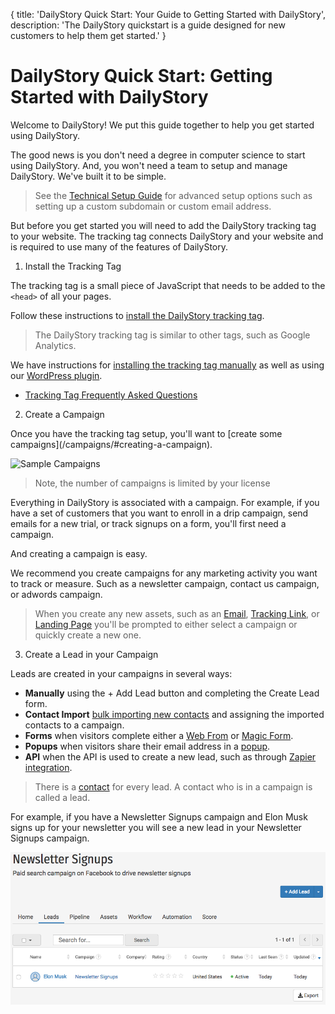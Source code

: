 {
	title: 'DailyStory Quick Start: Your Guide to Getting Started with DailyStory',
	description: 'The DailyStory quickstart is a guide designed for new customers to help them get started.'
}
# DailyStory Quick Start: Getting Started with DailyStory
Welcome to DailyStory! We put this guide together to help you get started using DailyStory.

The good news is you don't need a degree in computer science to start using DailyStory. And, you won't need a team to setup and manage DailyStory. We've built it to be simple.

> See the [Technical Setup Guide](/install/setup) for advanced setup options such as setting up a custom subdomain or custom email address.

But before you get started you will need to add the DailyStory tracking tag to your website. The tracking tag connects DailyStory and your website and is required to use many of the features of DailyStory.

<ol class="step"><li value="1">Install the Tracking Tag</li></ol>
The tracking tag is a small piece of JavaScript that needs to be added to the <code>&lt;head&gt;</code> of all your pages.

Follow these instructions to [install the DailyStory tracking tag](/install). 

> The DailyStory tracking tag is similar to other tags, such as Google Analytics.

We have instructions for [installing the tracking tag manually](/install/manual) as well as using our [WordPress plugin](/install/wordpress).

* [Tracking Tag Frequently Asked Questions](/install#Frequently-Asked-Questions)

<ol class="step"><li value="2">Create a Campaign</li></ol>
Once you have the tracking tag setup, you'll want to [create some campaigns](/campaigns/#creating-a-campaign).

![Sample Campaigns](/articles/quickstart/quickstart-01.png "Sample Campaigns")

> Note, the number of campaigns is limited by your license

Everything in DailyStory is associated with a campaign. For example, if you have a set of customers that you want to enroll in a drip campaign, send emails for a new trial, or track signups on a form, you'll first need a campaign.

And creating a campaign is easy.

We recommend you create campaigns for any marketing activity you want to track or measure. Such as a newsletter campaign, contact us campaign, or adwords campaign.

> When you create any new assets, such as an [Email](/emails/), [Tracking Link](/link-tracking/), or [Landing Page](/pages/) you'll be prompted to either select a campaign or quickly create a new one.

<ol class="step"><li value="3">Create a Lead in your Campaign</li></ol>

Leads are created in your campaigns in several ways:
	
* **Manually** using the + Add Lead button and completing the Create Lead form.
* **Contact Import** [bulk importing new contacts](/contacts/import) and assigning the imported contacts to a campaign.
* **Forms** when visitors complete either a [Web From](/acquisition/web-forms/) or [Magic Form](/acquisition/magic-forms/).
* **Popups** when visitors share their email address in a [popup](/acquisition/popups/).
* **API** when the API is used to create a new lead, such as through [Zapier integration](/integrations/zapier/).

> There is a [contact](/contacts/) for every lead. A contact who is in a campaign is called a lead.

For example, if you have a Newsletter Signups campaign and Elon Musk signs up for your newsletter you will see a new lead in your Newsletter Signups campaign.

![Sample Lead](/articles/quickstart/quickstart-02.png "Sample Lead")

